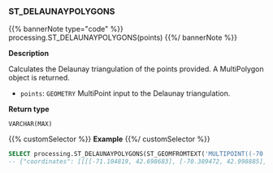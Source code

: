 ### ST_DELAUNAYPOLYGONS

{{% bannerNote type="code" %}}
processing.ST_DELAUNAYPOLYGONS(points)
{{%/ bannerNote %}}

**Description**

Calculates the Delaunay triangulation of the points provided. A MultiPolygon object is returned.

* `points`: `GEOMETRY` MultiPoint input to the Delaunay triangulation.

**Return type**

`VARCHAR(MAX)`

{{% customSelector %}}
**Example**
{{%/ customSelector %}}

```sql
SELECT processing.ST_DELAUNAYPOLYGONS(ST_GEOMFROMTEXT('MULTIPOINT((-70.3894720672732 42.9988854818585),(-71.1048188482079 42.6986831053718),(-72.6818783178395 44.1191152795997),(-73.8221894711314 35.1057463244819))'));
-- {"coordinates": [[[[-71.104819, 42.698683], [-70.389472, 42.998885], [-73.822189, 35.105746], [-71.104819, 42.698683]]], [[[-71.104819, 42.698683], [-72.681878, 44.119115], [-73.822189, 35.105746], [-71.104819, 42.698683]]], [[[-71.104819, 42.698683], [-72.681878, 44.119115], [-70.389472, 42.998885], [-71.104819, 42.698683]]]], "type": "MultiPolygon"}
```